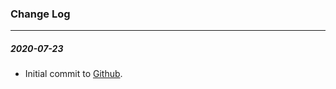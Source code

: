 ### Change Log

---
##### 2020-07-23

- Initial commit to [Github](https://github.com/adamrybak/graycat-sql-formatter).
